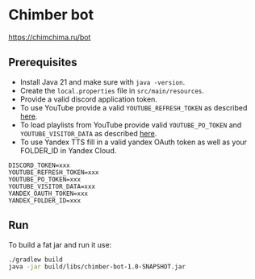 # Chimber bot

https://chimchima.ru/bot

## Prerequisites

* Install Java 21 and make sure with `java -version`.
* Create the `local.properties` file in `src/main/resources`.
* Provide a valid discord application token.
* To use YouTube provide a valid `YOUTUBE_REFRESH_TOKEN` as
  described [here](https://github.com/lavalink-devs/youtube-source?tab=readme-ov-file#using-oauth-tokens).
* To load playlists from YouTube provide valid `YOUTUBE_PO_TOKEN` and `YOUTUBE_VISITOR_DATA` as
  described [here](https://github.com/lavalink-devs/youtube-source?tab=readme-ov-file#using-a-potoken).
* To use Yandex TTS fill in a valid yandex OAuth token as well as your FOLDER_ID in Yandex Cloud.

```
DISCORD_TOKEN=xxx
YOUTUBE_REFRESH_TOKEN=xxx
YOUTUBE_PO_TOKEN=xxx
YOUTUBE_VISITOR_DATA=xxx
YANDEX_OAUTH_TOKEN=xxx
YANDEX_FOLDER_ID=xxx
```

## Run

To build a fat jar and run it use:

```bash
./gradlew build
java -jar build/libs/chimber-bot-1.0-SNAPSHOT.jar
```
